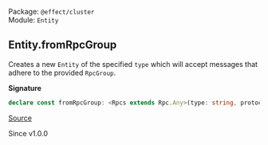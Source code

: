 Package: `@effect/cluster`<br />
Module: `Entity`<br />

## Entity.fromRpcGroup

Creates a new `Entity` of the specified `type` which will accept messages
that adhere to the provided `RpcGroup`.

**Signature**

```ts
declare const fromRpcGroup: <Rpcs extends Rpc.Any>(type: string, protocol: RpcGroup.RpcGroup<Rpcs>) => Entity<Rpcs>
```

[Source](https://github.com/Effect-TS/effect/tree/main/packages/platform/src/Entity.ts#L363)

Since v1.0.0